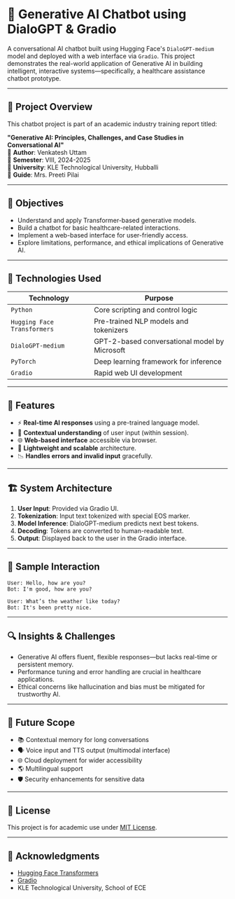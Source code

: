 
# 🤖 Generative AI Chatbot using DialoGPT & Gradio

A conversational AI chatbot built using Hugging Face's `DialoGPT-medium` model and deployed with a web interface via `Gradio`. This project demonstrates the real-world application of Generative AI in building intelligent, interactive systems—specifically, a healthcare assistance chatbot prototype.

---

## 📌 Project Overview

This chatbot project is part of an academic industry training report titled:

**"Generative AI: Principles, Challenges, and Case Studies in Conversational AI"**  
🔸 **Author**: Venkatesh Uttam  
🔸 **Semester**: VIII, 2024-2025  
🔸 **University**: KLE Technological University, Hubballi  
🔸 **Guide**: Mrs. Preeti Pilai  

---

## 🎯 Objectives

- Understand and apply Transformer-based generative models.
- Build a chatbot for basic healthcare-related interactions.
- Implement a web-based interface for user-friendly access.
- Explore limitations, performance, and ethical implications of Generative AI.

---

## 🧠 Technologies Used

| Technology           | Purpose                                                  |
|----------------------|----------------------------------------------------------|
| `Python`             | Core scripting and control logic                         |
| `Hugging Face Transformers` | Pre-trained NLP models and tokenizers               |
| `DialoGPT-medium`    | GPT-2-based conversational model by Microsoft            |
| `PyTorch`            | Deep learning framework for inference                    |
| `Gradio`             | Rapid web UI development                                 |

---

## 🧩 Features

- ⚡ **Real-time AI responses** using a pre-trained language model.
- 🧠 **Contextual understanding** of user input (within session).
- 🌐 **Web-based interface** accessible via browser.
- 🚀 **Lightweight and scalable** architecture.
- 📉 **Handles errors and invalid input** gracefully.

---

## 🏗️ System Architecture

1. **User Input**: Provided via Gradio UI.
2. **Tokenization**: Input text tokenized with special EOS marker.
3. **Model Inference**: DialoGPT-medium predicts next best tokens.
4. **Decoding**: Tokens are converted to human-readable text.
5. **Output**: Displayed back to the user in the Gradio interface.

---

## 🧪 Sample Interaction

```
User: Hello, how are you?
Bot: I'm good, how are you?
```

```
User: What’s the weather like today?
Bot: It's been pretty nice.
```

---




## 🔍 Insights & Challenges

- Generative AI offers fluent, flexible responses—but lacks real-time or persistent memory.
- Performance tuning and error handling are crucial in healthcare applications.
- Ethical concerns like hallucination and bias must be mitigated for trustworthy AI.

---

## 🔮 Future Scope

- 📚 Contextual memory for long conversations
- 🗣️ Voice input and TTS output (multimodal interface)
- 🌐 Cloud deployment for wider accessibility
- 🌎 Multilingual support
- 🛡️ Security enhancements for sensitive data

---

## 📜 License

This project is for academic use under [MIT License](https://opensource.org/licenses/MIT).

---

## 🙏 Acknowledgments

- [Hugging Face Transformers](https://huggingface.co/transformers/)
- [Gradio](https://www.gradio.app/)
- KLE Technological University, School of ECE
